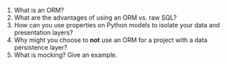 1.  What is an ORM?
2.  What are the advantages of using an ORM vs. raw SQL?
3.  How can you use properties on Python models to isolate your data and presentation layers?
4.  Why might you choose to **not** use an ORM for a project with a data persistence layer?
5.  What is mocking? Give an example.